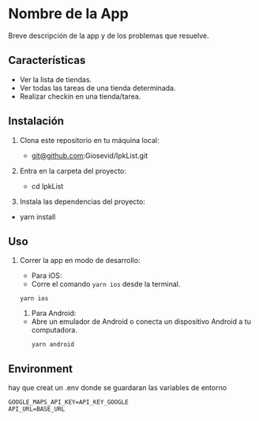 # Nombre de la App

Breve descripción de la app y de los problemas que resuelve.

## Características
- Ver la lista de tiendas.
- Ver todas las tareas de una tienda determinada.
- Realizar checkin en una tienda/tarea.

## Instalación

1. Clona este repositorio en tu máquina local:
   - git@github.com:Giosevid/IpkList.git

2. Entra en la carpeta del proyecto:
   - cd IpkList

3. Instala las dependencias del proyecto:
  - yarn install


## Uso

1. Correr la app en modo de desarrollo:

   -  Para iOS:
     * Corre el comando `yarn ios` desde la terminal.
     ```
     yarn ios
     ```

   1. Para Android:
   - Abre un emulador de Android o conecta un dispositivo Android a tu computadora.
     ```
     yarn android
     ```

## Environment

hay que creat un .env donde se guardaran las variables de entorno

```
GOOGLE_MAPS_API_KEY=API_KEY_GOOGLE
API_URL=BASE_URL
```


